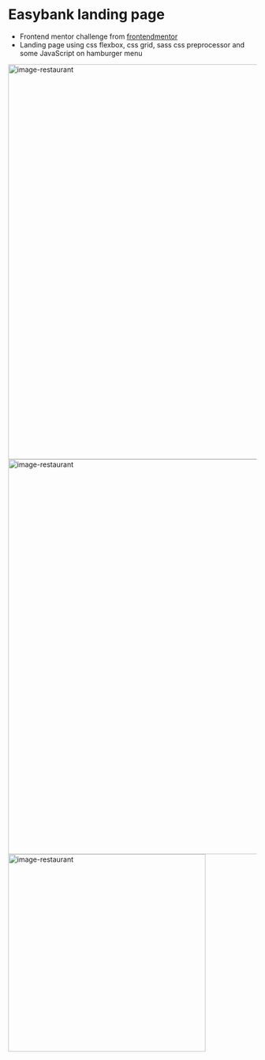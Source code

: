 # Easybank landing page

- Frontend mentor challenge from [frontendmentor](https://www.frontendmentor.io)
- Landing page using css flexbox, css grid, sass css preprocessor and some JavaScript on hamburger menu

<img src="images/screenshots/easybank-1" alt="image-restaurant" width="800">
<img src="images/screenshots/easybank-2" alt="image-restaurant" width="800">
<img src="images/screenshots/easybank-mobile" alt="image-restaurant" width="400">